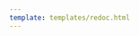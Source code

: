 ```yaml
---
template: templates/redoc.html
---
```


<redoc spec-url="../../apis/restapis/user-identity-verification.yaml"></redoc>
